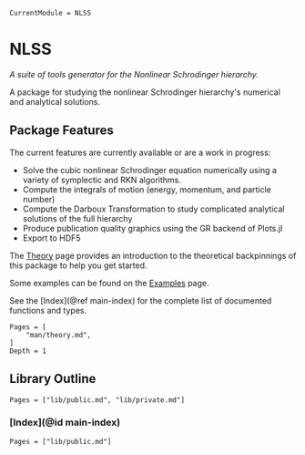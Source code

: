 ```@meta
CurrentModule = NLSS
```
# NLSS

*A suite of tools generator for the Nonlinear Schrodinger hierarchy.*

A package for studying the nonlinear Schrodinger hierarchy's numerical and analytical solutions.

## Package Features
The current features are currently available or are a work in progress:

- Solve the cubic nonlinear Schrodinger equation numerically using a variety of symplectic and RKN algorithms.
- Compute the integrals of motion (energy, momentum, and particle number)
- Compute the Darboux Transformation to study complicated analytical solutions of the full hierarchy
- Produce publication quality graphics using the GR backend of Plots.jl
- Export to HDF5

The [Theory](@ref) page provides an introduction to the theoretical backpinnings of this package to help you get started.

Some examples can be found on the [Examples](@ref) page.

See the [Index](@ref main-index) for the complete list of documented functions and types.
```@contents
Pages = [
    "man/theory.md",
]
Depth = 1
```

## Library Outline

```@contents
Pages = ["lib/public.md", "lib/private.md"]
```

### [Index](@id main-index)

```@index
Pages = ["lib/public.md"]
```
